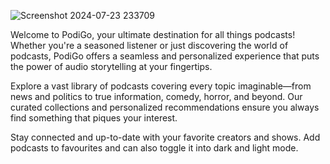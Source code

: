 
![Screenshot 2024-07-23 233709](https://github.com/user-attachments/assets/6ddb3598-1a7c-4daf-8aa9-3fac0f7118c0)


Welcome to PodiGo, your ultimate destination for all things podcasts! Whether you're a seasoned listener or just discovering the world of podcasts, PodiGo offers a seamless and personalized experience that puts the power of audio storytelling at your fingertips.

Explore a vast library of podcasts covering every topic imaginable—from news and politics to true information, comedy, horror, and beyond. Our curated collections and personalized recommendations ensure you always find something that piques your interest.

Stay connected and up-to-date with your favorite creators and shows. Add podcasts to favourites and can also toggle it into dark and light mode.
